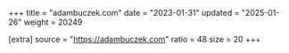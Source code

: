 +++
title = "adambuczek.com"
date = "2023-01-31"
updated = "2025-01-26"
weight = 20249

[extra]
source = "https://adambuczek.com"
ratio = 48
size = 20
+++
